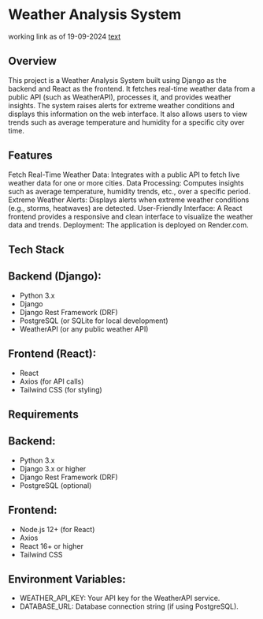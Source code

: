 # Weather Analysis System
working link as of 19-09-2024
[text](https://weather-analysis-1-1l1j.onrender.com/)
## Overview
This project is a Weather Analysis System built using Django as the backend and React as the frontend. It fetches real-time weather data from a public API (such as WeatherAPI), processes it, and provides weather insights. The system raises alerts for extreme weather conditions and displays this information on the web interface. It also allows users to view trends such as average temperature and humidity for a specific city over time.

## Features
Fetch Real-Time Weather Data: Integrates with a public API to fetch live weather data for one or more cities.
Data Processing: Computes insights such as average temperature, humidity trends, etc., over a specific period.
Extreme Weather Alerts: Displays alerts when extreme weather conditions (e.g., storms, heatwaves) are detected.
User-Friendly Interface: A React frontend provides a responsive and clean interface to visualize the weather data and trends.
Deployment: The application is deployed on Render.com.
## Tech Stack
## Backend (Django):
- Python 3.x
- Django
- Django Rest Framework (DRF)
- PostgreSQL (or SQLite for local development)
- WeatherAPI (or any public weather API)
## Frontend (React):
- React
- Axios (for API calls)
- Tailwind CSS (for styling)
## Requirements
## Backend:
- Python 3.x
- Django 3.x or higher
- Django Rest Framework (DRF)
- PostgreSQL (optional)
## Frontend:
- Node.js 12+ (for React)
- Axios
- React 16+ or higher
- Tailwind CSS
## Environment Variables:
- WEATHER_API_KEY: Your API key for the WeatherAPI service.
- DATABASE_URL: Database connection string (if using PostgreSQL).
